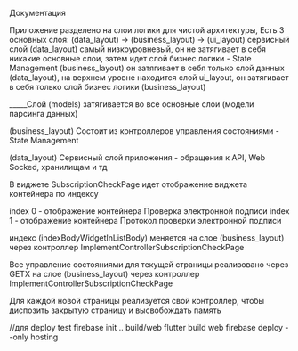 Документация

Приложение разделено на слои логики для чистой архитектуры, Есть 3 основных слоя:
(data_layout) -> (business_layout) -> (ui_layout)
сервисный слой (data_layout) самый низкоуровневый, он не затягивает в себя никакие основные слои,
затем идет слой бизнес логики - State Management (business_layout) он затягивает в себя только слой
данных (data_layout), на верхнем уровне находится слой ui_layout, он затягивает в себя только слой
бизнес логики (business_layout)

_____Слой (models) затягивается во все основные слои (модели парсинга данных)

(business_layout)
Состоит из контроллеров управления состояниями - State Management

(data_layout)
Сервисный слой приложения - обращения к API, Web Socked, хранилищам и тд

В виджете SubscriptionCheckPage идет отображение виджета контейнера по индексу

index 0 - отображение контейнера Проверка электронной подписи index 1 - отображение контейнера
Протокол проверки электронной подписи

индекс (indexBodyWidgetInListBody) меняется на слое (business_layout) через контроллер
ImplementControllerSubscriptionCheckPage

Все управление состояниями для текущей страницы реализовано через GETX на слое (business_layout)
через контроллер ImplementControllerSubscriptionCheckPage

Для каждой новой страницы реализуется свой контроллер, чтобы диспозить закрытую страницу и
высвобождать память 


//для deploy test 
firebase init  .. build/web
flutter build web
firebase deploy --only hosting
